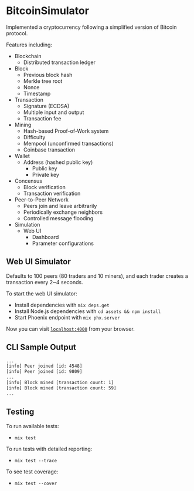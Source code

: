 # BitcoinSimulator

Implemented a cryptocurrency following a simplified version of Bitcoin protocol.

Features including:

* Blockchain
  * Distributed transaction ledger
* Block
  * Previous block hash
  * Merkle tree root
  * Nonce
  * Timestamp
* Transaction
  * Signature (ECDSA)
  * Multiple input and output
  * Transaction fee
* Mining
  * Hash-based Proof-of-Work system
  * Difficulty
  * Mempool (unconfirmed transactions)
  * Coinbase transaction
* Wallet
  * Address (hashed public key)
    * Public key
    * Private key
* Concensus
  * Block verification
  * Transaction verification
* Peer-to-Peer Network
  * Peers join and leave arbitrarily
  * Periodically exchange neighbors
  * Controlled message flooding
* Simulation
  * Web UI
    * Dashboard
    * Parameter configurations

## Web UI Simulator

Defaults to 100 peers (80 traders and 10 miners), and each trader creates a transaction every 2~4 seconds.

To start the web UI simulator:

* Install dependencies with `mix deps.get`
* Install Node.js dependencies with `cd assets && npm install`
* Start Phoenix endpoint with `mix phx.server`

Now you can visit [`localhost:4000`](http://localhost:4000) from your browser.

## CLI Sample Output

``` sh
...
[info] Peer joined [id: 4548]
[info] Peer joined [id: 9809]
...
[info] Block mined [transaction count: 1]
[info] Block mined [transaction count: 59]
...
```

## Testing

To run available tests:

* `mix test`

To run tests with detailed reporting:

* `mix test --trace`

To see test coverage:

* `mix test --cover`
